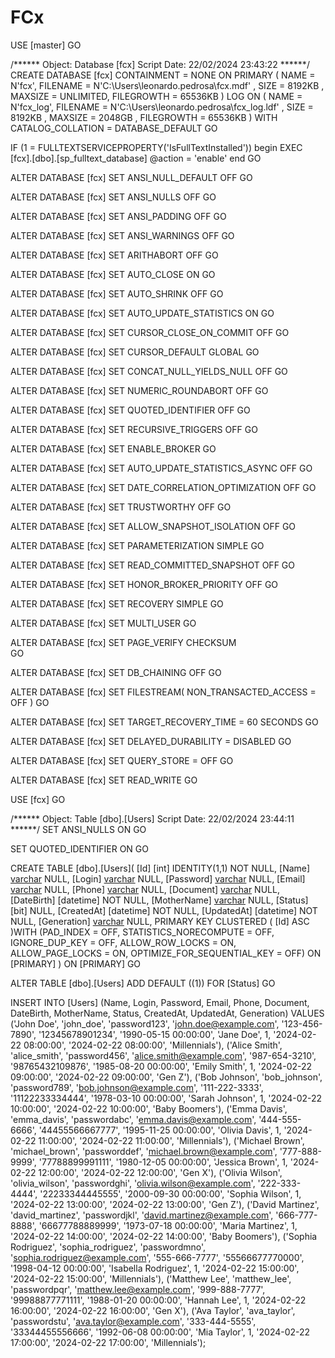 # FCx

USE [master]
GO

/****** Object:  Database [fcx]    Script Date: 22/02/2024 23:43:22 ******/
CREATE DATABASE [fcx]
 CONTAINMENT = NONE
 ON  PRIMARY 
( NAME = N'fcx', FILENAME = N'C:\Users\leonardo.pedrosa\fcx.mdf' , SIZE = 8192KB , MAXSIZE = UNLIMITED, FILEGROWTH = 65536KB )
 LOG ON 
( NAME = N'fcx_log', FILENAME = N'C:\Users\leonardo.pedrosa\fcx_log.ldf' , SIZE = 8192KB , MAXSIZE = 2048GB , FILEGROWTH = 65536KB )
 WITH CATALOG_COLLATION = DATABASE_DEFAULT
GO

IF (1 = FULLTEXTSERVICEPROPERTY('IsFullTextInstalled'))
begin
EXEC [fcx].[dbo].[sp_fulltext_database] @action = 'enable'
end
GO

ALTER DATABASE [fcx] SET ANSI_NULL_DEFAULT OFF 
GO

ALTER DATABASE [fcx] SET ANSI_NULLS OFF 
GO

ALTER DATABASE [fcx] SET ANSI_PADDING OFF 
GO

ALTER DATABASE [fcx] SET ANSI_WARNINGS OFF 
GO

ALTER DATABASE [fcx] SET ARITHABORT OFF 
GO

ALTER DATABASE [fcx] SET AUTO_CLOSE ON 
GO

ALTER DATABASE [fcx] SET AUTO_SHRINK OFF 
GO

ALTER DATABASE [fcx] SET AUTO_UPDATE_STATISTICS ON 
GO

ALTER DATABASE [fcx] SET CURSOR_CLOSE_ON_COMMIT OFF 
GO

ALTER DATABASE [fcx] SET CURSOR_DEFAULT  GLOBAL 
GO

ALTER DATABASE [fcx] SET CONCAT_NULL_YIELDS_NULL OFF 
GO

ALTER DATABASE [fcx] SET NUMERIC_ROUNDABORT OFF 
GO

ALTER DATABASE [fcx] SET QUOTED_IDENTIFIER OFF 
GO

ALTER DATABASE [fcx] SET RECURSIVE_TRIGGERS OFF 
GO

ALTER DATABASE [fcx] SET  ENABLE_BROKER 
GO

ALTER DATABASE [fcx] SET AUTO_UPDATE_STATISTICS_ASYNC OFF 
GO

ALTER DATABASE [fcx] SET DATE_CORRELATION_OPTIMIZATION OFF 
GO

ALTER DATABASE [fcx] SET TRUSTWORTHY OFF 
GO

ALTER DATABASE [fcx] SET ALLOW_SNAPSHOT_ISOLATION OFF 
GO

ALTER DATABASE [fcx] SET PARAMETERIZATION SIMPLE 
GO

ALTER DATABASE [fcx] SET READ_COMMITTED_SNAPSHOT OFF 
GO

ALTER DATABASE [fcx] SET HONOR_BROKER_PRIORITY OFF 
GO

ALTER DATABASE [fcx] SET RECOVERY SIMPLE 
GO

ALTER DATABASE [fcx] SET  MULTI_USER 
GO

ALTER DATABASE [fcx] SET PAGE_VERIFY CHECKSUM  
GO

ALTER DATABASE [fcx] SET DB_CHAINING OFF 
GO

ALTER DATABASE [fcx] SET FILESTREAM( NON_TRANSACTED_ACCESS = OFF ) 
GO

ALTER DATABASE [fcx] SET TARGET_RECOVERY_TIME = 60 SECONDS 
GO

ALTER DATABASE [fcx] SET DELAYED_DURABILITY = DISABLED 
GO

ALTER DATABASE [fcx] SET QUERY_STORE = OFF
GO

ALTER DATABASE [fcx] SET  READ_WRITE 
GO


USE [fcx]
GO

/****** Object:  Table [dbo].[Users]    Script Date: 22/02/2024 23:44:11 ******/
SET ANSI_NULLS ON
GO

SET QUOTED_IDENTIFIER ON
GO

CREATE TABLE [dbo].[Users](
	[Id] [int] IDENTITY(1,1) NOT NULL,
	[Name] [varchar](100) NULL,
	[Login] [varchar](50) NULL,
	[Password] [varchar](50) NULL,
	[Email] [varchar](100) NULL,
	[Phone] [varchar](20) NULL,
	[Document] [varchar](14) NULL,
	[DateBirth] [datetime] NOT NULL,
	[MotherName] [varchar](100) NULL,
	[Status] [bit] NULL,
	[CreatedAt] [datetime] NOT NULL,
	[UpdatedAt] [datetime] NOT NULL,
	[Generation] [varchar](50) NULL,
PRIMARY KEY CLUSTERED 
(
	[Id] ASC
)WITH (PAD_INDEX = OFF, STATISTICS_NORECOMPUTE = OFF, IGNORE_DUP_KEY = OFF, ALLOW_ROW_LOCKS = ON, ALLOW_PAGE_LOCKS = ON, OPTIMIZE_FOR_SEQUENTIAL_KEY = OFF) ON [PRIMARY]
) ON [PRIMARY]
GO

ALTER TABLE [dbo].[Users] ADD  DEFAULT ((1)) FOR [Status]
GO


INSERT INTO [Users] (Name, Login, Password, Email, Phone, Document, DateBirth, MotherName, Status, CreatedAt, UpdatedAt, Generation)
VALUES 
('John Doe', 'john_doe', 'password123', 'john.doe@example.com', '123-456-7890', '12345678901234', '1990-05-15 00:00:00', 'Jane Doe', 1, '2024-02-22 08:00:00', '2024-02-22 08:00:00', 'Millennials'),
('Alice Smith', 'alice_smith', 'password456', 'alice.smith@example.com', '987-654-3210', '98765432109876', '1985-08-20 00:00:00', 'Emily Smith', 1, '2024-02-22 09:00:00', '2024-02-22 09:00:00', 'Gen Z'),
('Bob Johnson', 'bob_johnson', 'password789', 'bob.johnson@example.com', '111-222-3333', '11122233334444', '1978-03-10 00:00:00', 'Sarah Johnson', 1, '2024-02-22 10:00:00', '2024-02-22 10:00:00', 'Baby Boomers'),
('Emma Davis', 'emma_davis', 'passwordabc', 'emma.davis@example.com', '444-555-6666', '44455566667777', '1995-11-25 00:00:00', 'Olivia Davis', 1, '2024-02-22 11:00:00', '2024-02-22 11:00:00', 'Millennials'),
('Michael Brown', 'michael_brown', 'passworddef', 'michael.brown@example.com', '777-888-9999', '77788899991111', '1980-12-05 00:00:00', 'Jessica Brown', 1, '2024-02-22 12:00:00', '2024-02-22 12:00:00', 'Gen X'),
('Olivia Wilson', 'olivia_wilson', 'passwordghi', 'olivia.wilson@example.com', '222-333-4444', '22233344445555', '2000-09-30 00:00:00', 'Sophia Wilson', 1, '2024-02-22 13:00:00', '2024-02-22 13:00:00', 'Gen Z'),
('David Martinez', 'david_martinez', 'passwordjkl', 'david.martinez@example.com', '666-777-8888', '66677788889999', '1973-07-18 00:00:00', 'Maria Martinez', 1, '2024-02-22 14:00:00', '2024-02-22 14:00:00', 'Baby Boomers'),
('Sophia Rodriguez', 'sophia_rodriguez', 'passwordmno', 'sophia.rodriguez@example.com', '555-666-7777', '55566677770000', '1998-04-12 00:00:00', 'Isabella Rodriguez', 1, '2024-02-22 15:00:00', '2024-02-22 15:00:00', 'Millennials'),
('Matthew Lee', 'matthew_lee', 'passwordpqr', 'matthew.lee@example.com', '999-888-7777', '99988877771111', '1988-01-20 00:00:00', 'Hannah Lee', 1, '2024-02-22 16:00:00', '2024-02-22 16:00:00', 'Gen X'),
('Ava Taylor', 'ava_taylor', 'passwordstu', 'ava.taylor@example.com', '333-444-5555', '33344455556666', '1992-06-08 00:00:00', 'Mia Taylor', 1, '2024-02-22 17:00:00', '2024-02-22 17:00:00', 'Millennials');
